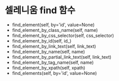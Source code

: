 # 셀레니움 find 함수

- find_element(self, by='id', value=None)
- find_element_by_class_name(self, name)
- find_element_by_css_selector(self, css_selector)
- find_element_by_id(self, id_)
- find_element_by_link_text(self, link_text)
- find_element_by_name(self, name)
- find_element_by_partial_link_text(self, link_text)
- find_element_by_tag_name(self, name)
- find_element_by_xpath(self, xpath)
- find_elements(self, by='id', value=None)